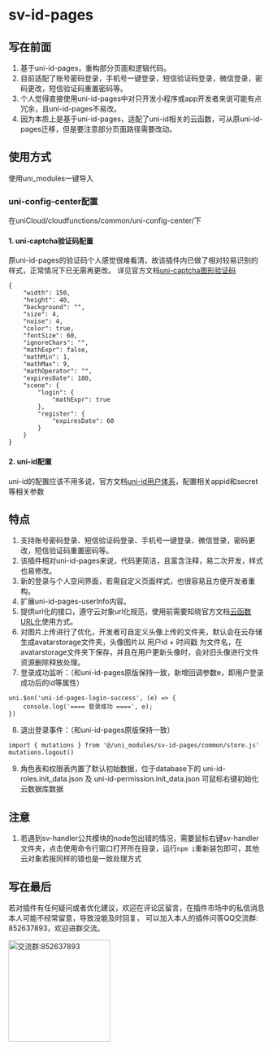 # sv-id-pages

## 写在前面

1. 基于uni-id-pages，重构部分页面和逻辑代码。
2. 目前适配了账号密码登录，手机号一键登录，短信验证码登录，微信登录，密码更改，短信验证码重置密码等。
3. 个人觉得直接使用uni-id-pages中对只开发小程序或app开发者来说可能有点冗余，且uni-id-pages不易改。
4. 因为本质上是基于uni-id-pages，适配了uni-id相关的云函数，可从原uni-id-pages迁移，但是要注意部分页面路径需要改动。

## 使用方式

使用uni_modules一键导入

### uni-config-center配置

在uniCloud/cloudfunctions/common/uni-config-center/下

#### 1. uni-captcha验证码配置
原uni-id-pages的验证码个人感觉很难看清，故该插件内已做了相对较易识别的样式，正常情况下已无需再更改。
详见官方文档[uni-captcha图形验证码](https://uniapp.dcloud.net.cn/uniCloud/uni-captcha.html)
```
{
	"width": 150,
	"height": 40,
	"background": "",
	"size": 4,
	"noise": 4,
	"color": true,
	"fontSize": 60,
	"ignoreChars": "",
	"mathExpr": false,
	"mathMin": 1,
	"mathMax": 9,
	"mathOperator": "",
	"expiresDate": 180,
	"scene": {
		"login": {
			"mathExpr": true
		},
		"register": {
			"expiresDate": 60
		}
	}
}
```

#### 2. uni-id配置

uni-id的配置应该不用多说，官方文档[uni-id用户体系](https://uniapp.dcloud.net.cn/uniCloud/uni-id-summary.html)，配置相关appid和secret等相关参数

## 特点

1. 支持账号密码登录、短信验证码登录、手机号一键登录、微信登录，密码更改，短信验证码重置密码等。
2. 该插件相对uni-id-pages来说，代码更简洁，且富含注释，易二次开发，样式也易修改。
3. 新的登录与个人空间界面，若需自定义页面样式，也很容易且方便开发者重构。
4. 扩展uni-id-pages-userInfo内容。
5. 提供url化的接口，遵守云对象url化规范，使用前需要知晓官方文档[云函数URL化](https://uniapp.dcloud.net.cn/uniCloud/http.html)使用方式。
6. 对图片上传进行了优化，开发者可自定义头像上传的文件夹，默认会在云存储生成avatarstorage文件夹，头像图片以 用户id + 时间戳 为文件名，在avatarstorage文件夹下保存，并且在用户更新头像时，会对旧头像进行文件资源删除释放处理。
7. 登录成功监听：（和uni-id-pages原版保持一致，新增回调参数e，即用户登录成功后的id等属性）

```
uni.$on('uni-id-pages-login-success', (e) => {
	console.log('==== 登录成功 ====', e);
})
```

8. 退出登录事件：（和uni-id-pages原版保持一致）

```
import { mutations } from '@/uni_modules/sv-id-pages/common/store.js'
mutations.logout()
```

9. 角色表和权限表内置了默认初始数据，位于database下的 uni-id-roles.init_data.json 及  uni-id-permission.init_data.json 可鼠标右键初始化云数据库数据

## 注意
1. 若遇到sv-handler公共模块的node包出错的情况，需要鼠标右键sv-handler文件夹，点击使用命令行窗口打开所在目录，运行`npm i`重新装包即可，其他云对象若报同样的错也是一致处理方式

## 写在最后
若对插件有任何疑问或者优化建议，欢迎在评论区留言，在插件市场中的私信消息本人可能不经常留意，导致没能及时回复，
可以加入本人的插件问答QQ交流群: 852637893，欢迎进群交流。

<img width="200" src="https://mp-0ecede5c-a993-48bf-ba4b-45d9a8c7e79b.cdn.bspapp.com/resource/qqqun.jpg" alt="交流群:852637893"/>
